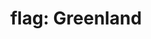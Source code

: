 ---
layout: smileys&emotion
title: "flag: Greenland"
emoji: flag_greenland
permalink: 🇬🇱.html
image: assets/img/3moji/flag_greenland.png
---